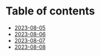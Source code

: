 # Table of contents

- [2023-08-05](./2023-08-05.md)
- [2023-08-06](./2023-08-06.md)
- [2023-08-07](./2023-08-07.md)
- [2023-08-08](./2023-08-08.md)
